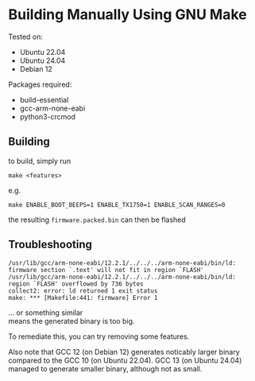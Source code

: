 
# Building Manually Using GNU Make


Tested on:

- Ubuntu 22.04
- Ubuntu 24.04
- Debian 12

Packages required:

- build-essential
- gcc-arm-none-eabi
- python3-crcmod


## Building

to build, simply run

    make <features>

e.g.

    make ENABLE_BOOT_BEEPS=1 ENABLE_TX1750=1 ENABLE_SCAN_RANGES=0

the resulting `firmware.packed.bin` can then be flashed


## Troubleshooting

```
/usr/lib/gcc/arm-none-eabi/12.2.1/../../../arm-none-eabi/bin/ld: firmware section `.text' will not fit in region `FLASH'
/usr/lib/gcc/arm-none-eabi/12.2.1/../../../arm-none-eabi/bin/ld: region `FLASH' overflowed by 736 bytes
collect2: error: ld returned 1 exit status
make: *** [Makefile:441: firmware] Error 1
```

... or something similar  
means the generated binary is too big.

To remediate this, you can try removing some features.

Also note that GCC 12 (on Debian 12) generates noticably larger binary compared to the GCC 10 (on Ubuntu 22.04).
GCC 13 (on Ubuntu 24.04) managed to generate smaller binary, although not as small.

